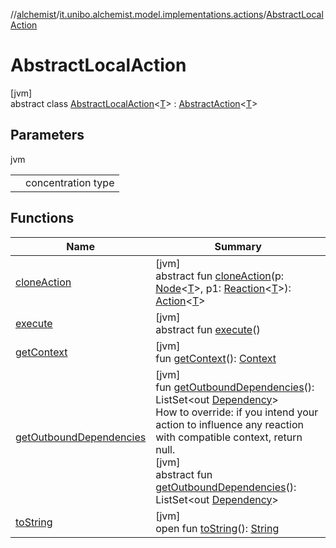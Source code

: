 //[alchemist](../../../index.md)/[it.unibo.alchemist.model.implementations.actions](../index.md)/[AbstractLocalAction](index.md)

# AbstractLocalAction

[jvm]\
abstract class [AbstractLocalAction](index.md)<[T](index.md)> : [AbstractAction](../-abstract-action/index.md)<[T](../../it.unibo.alchemist.model.implementations.movestrategies.speed/-interact-with-others/index.md)>

## Parameters

jvm

| | |
|---|---|
| <T> | concentration type |

## Functions

| Name | Summary |
|---|---|
| [cloneAction](../../it.unibo.alchemist.model.interfaces/-action/clone-action.md) | [jvm]<br>abstract fun [cloneAction](../../it.unibo.alchemist.model.interfaces/-action/clone-action.md)(p: [Node](../../it.unibo.alchemist.model.interfaces/-node/index.md)<[T](../../it.unibo.alchemist.model.implementations.movestrategies.speed/-interact-with-others/index.md)>, p1: [Reaction](../../it.unibo.alchemist.model.interfaces/-reaction/index.md)<[T](../../it.unibo.alchemist.model.implementations.movestrategies.speed/-interact-with-others/index.md)>): [Action](../../it.unibo.alchemist.model.interfaces/-action/index.md)<[T](../../it.unibo.alchemist.model.implementations.movestrategies.speed/-interact-with-others/index.md)> |
| [execute](../../it.unibo.alchemist.model.interfaces/-action/execute.md) | [jvm]<br>abstract fun [execute](../../it.unibo.alchemist.model.interfaces/-action/execute.md)() |
| [getContext](get-context.md) | [jvm]<br>fun [getContext](get-context.md)(): [Context](../../it.unibo.alchemist.model.interfaces/-context/index.md) |
| [getOutboundDependencies](../-abstract-action/get-outbound-dependencies.md) | [jvm]<br>fun [getOutboundDependencies](../-abstract-action/get-outbound-dependencies.md)(): ListSet<out [Dependency](../../it.unibo.alchemist.model.interfaces/-dependency/index.md)><br>How to override: if you intend your action to influence any reaction with compatible context, return null.<br>[jvm]<br>abstract fun [getOutboundDependencies](../../it.unibo.alchemist.model.interfaces/-action/get-outbound-dependencies.md)(): ListSet<out [Dependency](../../it.unibo.alchemist.model.interfaces/-dependency/index.md)> |
| [toString](../-abstract-action/to-string.md) | [jvm]<br>open fun [toString](../-abstract-action/to-string.md)(): [String](https://docs.oracle.com/javase/8/docs/api/java/lang/String.html) |
